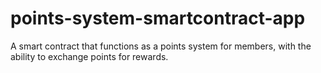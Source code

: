 # points-system-smartcontract-app
A smart contract that functions as a points system for members, with the ability to exchange points for rewards.
